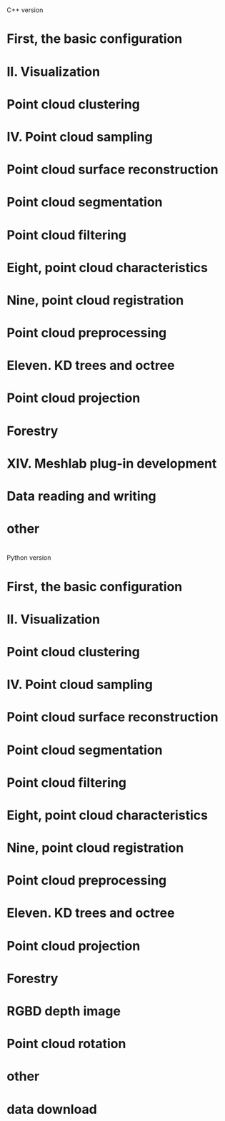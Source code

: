 # 

C++ version

#  First, the basic configuration 

#  II. Visualization 

#  Point cloud clustering 

#  IV. Point cloud sampling 

#  Point cloud surface reconstruction 

#  Point cloud segmentation 

#  Point cloud filtering 

#  Eight, point cloud characteristics 

#  Nine, point cloud registration 

#  Point cloud preprocessing 

#  Eleven. KD trees and octree 

#  Point cloud projection 

#  Forestry 

#  XIV. Meshlab plug-in development 

#  Data reading and writing 

#  other 

# 

Python version

#  First, the basic configuration 

#  II. Visualization 

#  Point cloud clustering 

#  IV. Point cloud sampling 

#  Point cloud surface reconstruction 

#  Point cloud segmentation 

#  Point cloud filtering 

#  Eight, point cloud characteristics 

#  Nine, point cloud registration 

#  Point cloud preprocessing 

#  Eleven. KD trees and octree 

#  Point cloud projection 

#  Forestry 

#  RGBD depth image 

#  Point cloud rotation 

#  other 

#  data download 

